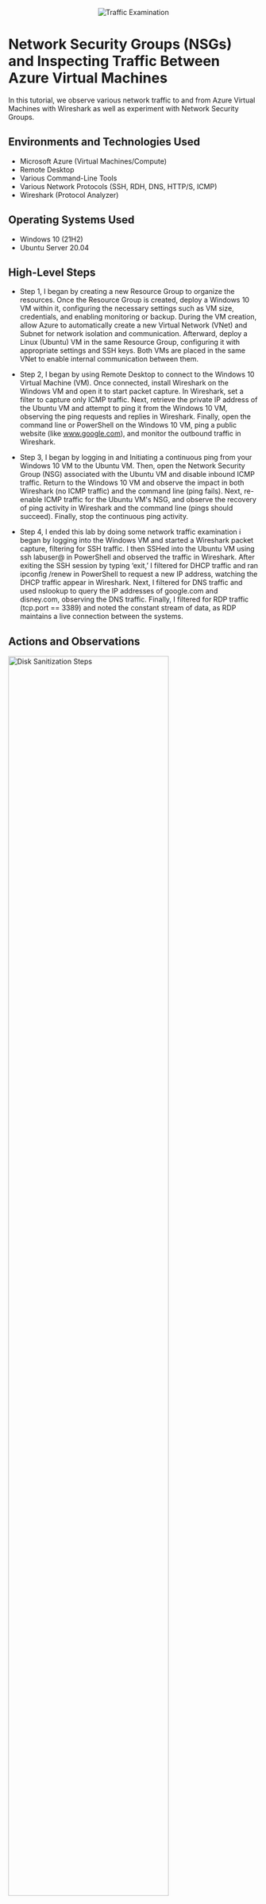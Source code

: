 <p align="center">
<img src="https://i.imgur.com/Ua7udoS.png" alt="Traffic Examination"/>
</p>

<h1>Network Security Groups (NSGs) and Inspecting Traffic Between Azure Virtual Machines</h1>
In this tutorial, we observe various network traffic to and from Azure Virtual Machines with Wireshark as well as experiment with Network Security Groups. <br />






<h2>Environments and Technologies Used</h2>

- Microsoft Azure (Virtual Machines/Compute)
- Remote Desktop
- Various Command-Line Tools
- Various Network Protocols (SSH, RDH, DNS, HTTP/S, ICMP)
- Wireshark (Protocol Analyzer)

<h2>Operating Systems Used </h2>

- Windows 10 (21H2)
- Ubuntu Server 20.04

<h2>High-Level Steps</h2>

- Step 1,  I began by creating a new Resource Group to organize the resources. Once the Resource Group is created, deploy a Windows 10 VM within it, configuring the necessary settings such as VM size, credentials, and enabling monitoring or backup. During the VM creation, allow Azure to automatically create a new Virtual Network (VNet) and Subnet for network isolation and communication. Afterward, deploy a Linux (Ubuntu) VM in the same Resource Group, configuring it with appropriate settings and SSH keys. Both VMs are placed in the same VNet to enable internal communication between them.




- Step 2, I began by using Remote Desktop to connect to the Windows 10 Virtual Machine (VM). Once connected, install Wireshark on the Windows VM and open it to start packet capture. In Wireshark, set a filter to capture only ICMP traffic. Next, retrieve the private IP address of the Ubuntu VM and attempt to ping it from the Windows 10 VM, observing the ping requests and replies in Wireshark. Finally, open the command line or PowerShell on the Windows 10 VM, ping a public website (like www.google.com), and monitor the outbound traffic in Wireshark.
- Step 3, I began by logging in and Initiating a continuous ping from your Windows 10 VM to the Ubuntu VM. Then, open the Network Security Group (NSG) associated with the Ubuntu VM and disable inbound ICMP traffic. Return to the Windows 10 VM and observe the impact in both Wireshark (no ICMP traffic) and the command line (ping fails). Next, re-enable ICMP traffic for the Ubuntu VM's NSG, and observe the recovery of ping activity in Wireshark and the command line (pings should succeed). Finally, stop the continuous ping activity.
- Step 4, I ended this lab by doing some network traffic examination i began by logging into the Windows VM and started a Wireshark packet capture, filtering for SSH traffic. I then SSHed into the Ubuntu VM using ssh labuser@<private IP address> in PowerShell and observed the traffic in Wireshark. After exiting the SSH session by typing ‘exit,’ I filtered for DHCP traffic and ran ipconfig /renew in PowerShell to request a new IP address, watching the DHCP traffic appear in Wireshark. Next, I filtered for DNS traffic and used nslookup to query the IP addresses of google.com and disney.com, observing the DNS traffic. Finally, I filtered for RDP traffic (tcp.port == 3389) and noted the constant stream of data, as RDP maintains a live connection between the systems.

<h2>Actions and Observations</h2>

<p>
<img src=https://i.imgur.com/HRWN5Rz.png height="80%" width="80%" alt="Disk Sanitization Steps"/>
</p>
<p>
In this example, I’m using the ping command in the Windows command prompt (PowerShell) to test connectivity between two virtual machines in the cloud. The ping command sends ICMP echo requests to the target machine to check if it’s reachable. I’ve included the -4 flag to force the use of IPv4 addresses, ensuring the command resolves to the correct IP version. Additionally, the -t flag is used to make the ping run indefinitely until manually stopped, allowing for continuous monitoring of the connection. This setup helps validate network connectivity between cloud-based VMs in real time.


<br />

<p>
<img src=https://i.imgur.com/KsvIYR3.png height="80%" width="80%" alt="Disk Sanitization Steps"/>
</p>
<p>
I configured a static IP on a Windows Server and installed Wireshark to capture and analyze ICMP network traffic between virtual machines in Azure. To validate the connection, I used the ping command in CMD and observed the ICMP traffic in Wireshark to confirm connectivity between the two machines.
</p>
<br />
